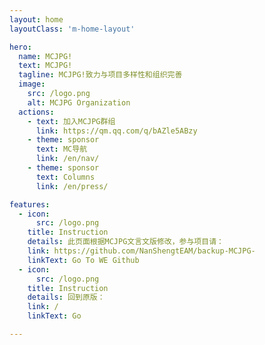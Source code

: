 ```yaml
---
layout: home
layoutClass: 'm-home-layout'

hero:
  name: MCJPG!
  text: MCJPG!
  tagline: MCJPG!致力与项目多样性和组织完善
  image:
    src: /logo.png
    alt: MCJPG Organization
  actions:
    - text: 加入MCJPG群组
      link: https://qm.qq.com/q/bAZle5ABzy
    - theme: sponsor
      text: MC导航
      link: /en/nav/
    - theme: sponsor
      text: Columns
      link: /en/press/

features:
  - icon:
      src: /logo.png
    title: Instruction
    details: 此页面根据MCJPG文言文版修改，参与项目请：
    link: https://github.com/NanShengtEAM/backup-MCJPG-
    linkText: Go To WE Github
  - icon:
      src: /logo.png
    title: Instruction
    details: 回到原版：
    link: /
    linkText: Go

---
```


<style>
/*AI OF TURN*/
.m-home-layout .image-src:hover {
  transform: translate(-50%, -50%) rotate(666turn);
  transition: transform 59s 1s cubic-bezier(0.3, 0, 0.8, 1);
}

.m-home-layout .details small {
  opacity: 0.8;
}

.m-home-layout .bottom-small {
  display: block;
  margin-top: 2em;
  text-align: right;
}
</style>
<confetti />
<!-- 下面部分仅供LCH参考作用，正式使用请删除！---
layout: home
layoutClass: 'm-home-layout'

hero:
  name: MCJPG
  text: 伺服器宣傳組織
  tagline: 此乃礦藝技藝交流和伺服器宣傳组织</br>無論君乃戲者亦或伺服器之主，此處均為風水寶地
  image:
    src: /logo.png
    alt: MCJPG組織
  actions:
    - text: 進組織群組
      link: https://qm.qq.com/q/bAZle5ABzy
    - theme: sponsor
      text: 社區礦藝索引
      link: /lch/nav/
    - theme: sponsor
      text: 組織專欄
      link: /lch/press/

features:
  - icon:
      src: /logo.png
    title: 警之
    details: 往白界，可阅诸人服表
    link: /
    linkText: 往之

---

<style>
/*AI OF TURN*/
.m-home-layout .image-src:hover {
  transform: translate(-50%, -50%) rotate(666turn);
  transition: transform 59s 1s cubic-bezier(0.3, 0, 0.8, 1);
}

.m-home-layout .details small {
  opacity: 0.8;
}

.m-home-layout .bottom-small {
  display: block;
  margin-top: 2em;
  text-align: right;
}
 -->
</style>
<confetti />
